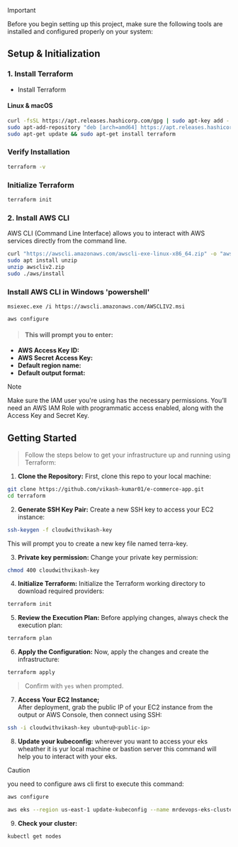 > [!IMPORTANT]  
> Before you begin setting up this project, make sure the following tools are installed and configured properly on your system:

## Setup & Initialization <br/>

### 1. Install Terraform
* Install Terraform<br/>
#### Linux & macOS
```bash
curl -fsSL https://apt.releases.hashicorp.com/gpg | sudo apt-key add -
sudo apt-add-repository "deb [arch=amd64] https://apt.releases.hashicorp.com $(lsb_release -cs) main"
sudo apt-get update && sudo apt-get install terraform
```
### Verify Installation
```bash
terraform -v
```
### Initialize Terraform
```bash
terraform init
```
### 2. Install AWS CLI
AWS CLI (Command Line Interface) allows you to interact with AWS services directly from the command line.

```bash
curl "https://awscli.amazonaws.com/awscli-exe-linux-x86_64.zip" -o "awscliv2.zip"
sudo apt install unzip
unzip awscliv2.zip
sudo ./aws/install
```
###  Install AWS CLI in Windows 'powershell'
```msiexec.exe /i https://awscli.amazonaws.com/AWSCLIV2.msi```


 ```aws configure```


> #### This will prompt you to enter:<br/>
- **AWS Access Key ID:**<br/>
- **AWS Secret Access Key:**<br/>
- **Default region name:**<br/>
- **Default output format:**<br/>

> [!NOTE] 
> Make sure the IAM user you're using has the necessary permissions. You’ll need an AWS IAM Role with programmatic access enabled, along with the Access Key and Secret Key.

## Getting Started

> Follow the steps below to get your infrastructure up and running using Terraform:<br/>

1. **Clone the Repository:**
First, clone this repo to your local machine:<br/>
```bash
git clone https://github.com/vikash-kumar01/e-commerce-app.git
cd terraform
```
2. **Generate SSH Key Pair:**
Create a new SSH key to access your EC2 instance:
```bash
ssh-keygen -f cloudwithvikash-key
```
This will prompt you to create a new key file named terra-key.

3. **Private key permission:** Change your private key permission:
```bash
chmod 400 cloudwithvikash-key
```

4. **Initialize Terraform:**
Initialize the Terraform working directory to download required providers:
```bash
terraform init
```
5. **Review the Execution Plan:**
Before applying changes, always check the execution plan:
```bash
terraform plan
```
6. **Apply the Configuration:**
Now, apply the changes and create the infrastructure:
```bash
terraform apply
```
> Confirm with `yes` when prompted.

7. **Access Your EC2 Instance;** <br/>
After deployment, grab the public IP of your EC2 instance from the output or AWS Console, then connect using SSH:
```bash
ssh -i cloudwithvikash-key ubuntu@<public-ip>
```
8. **Update your kubeconfig:**
wherever you want to access your eks wheather it is yur local machine or bastion server this command will help you to interact with your eks.
> [!CAUTION]
> you need to configure aws cli first to execute this command:

```bash
aws configure
```

```bash
aws eks --region us-east-1 update-kubeconfig --name mrdevops-eks-cluster
```
9. **Check your cluster:**
```bash
kubectl get nodes
```